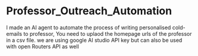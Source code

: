 # Professor_Outreach_Automation
I made an AI agent to automate the process of writing personalised cold-emails to professor, You need to uplaod the homepage urls of the professor in a csv file. we are using google AI studio API key but can also be used with open Routers API as well
